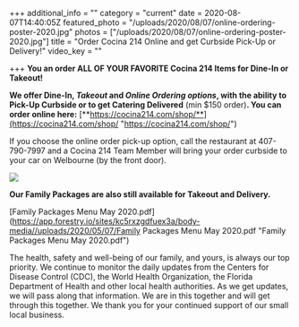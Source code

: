 +++
additional_info = ""
category = "current"
date = 2020-08-07T14:40:05Z
featured_photo = "/uploads/2020/08/07/online-ordering-poster-2020.jpg"
photos = ["/uploads/2020/08/07/online-ordering-poster-2020.jpg"]
title = "Order Cocina 214 Online and get Curbside Pick-Up or Delivery!"
video_key = ""

+++
**You an order ALL OF YOUR FAVORITE Cocina 214 Items for Dine-In or Takeout!**

**We offer Dine-In, _Takeout_ and _Online Ordering options_, with the ability to Pick-Up Curbside or to get Catering Delivered** (min $150 order)**. You can order online here:** [**https://cocina214.com/shop/**](https://cocina214.com/shop/ "https://cocina214.com/shop/")

If you choose the online order pick-up option, call the restaurant at 407-790-7997 and a Cocina 214 Team Member will bring your order curbside to your car on Welbourne (by the front door).

![](/uploads/2020/08/07/online-ordering-poster-2020.jpg)

**Our Family Packages are also still available for Takeout and Delivery.**

[Family Packages Menu May 2020.pdf](https://app.forestry.io/sites/kc5rxzgdfuex3a/body-media//uploads/2020/05/07/Family Packages Menu May 2020.pdf "Family Packages Menu May 2020.pdf")

The health, safety and well-being of our family, and yours, is always our top priority. We continue to monitor the daily updates from the Centers for Disease Control (CDC), the World Health Organization, the Florida Department of Health and other local health authorities. As we get updates, we will pass along that information. We are in this together and will get through this together. We thank you for your continued support of our small local business.